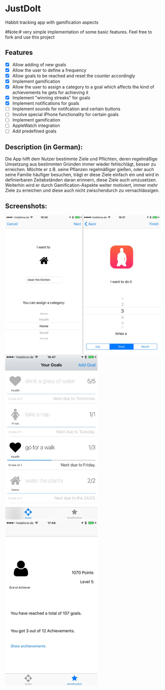 # JustDoIt

Habbit tracking app with gamification aspects

#Note:# very simple implementation of some basic features. Feel free to fork and use this project


## Features ##

- [x] Allow adding of new goals
- [x] Allow the user to define a frequency
- [x] Allow goals to be reached and reset the counter accordingly
- [x] Implement gamification
- [x] Allow the user to assign a category to a goal which affects the kind of achievements he gets for achieving it
- [x] Implement "winning streaks" for goals
- [x] Implement notifications for goals
- [ ] Implement sounds for notifcation and certain buttons
- [ ] Involve special iPhone functionality for certain goals 
- [ ] Implement gamification
- [ ] AppleWatch integration
- [ ] Add predefined goals

## Description (in German): ##

Die App hilft dem Nutzer bestimmte Ziele und Pflichten, deren regelmäßige Umsetzung aus bestimmten Gründen immer wieder fehlschlägt, besser zu erreichen.
Möchte er z.B. seine Pflanzen regelmäßiger gießen, oder auch seine Familie häufiger besuchen, trägt er diese Ziele einfach ein und wird in definierbaren Zeitabständen daran erinnern, diese Ziele auch umzusetzen. Weiterhin wird er durch Gamification-Aspekte weiter motiviert, immer mehr Ziele zu erreichen und diese auch nicht zwischendurch zu vernachlässigen.

## Screenshots: ##

<img src="https://raw.githubusercontent.com/M4urice/JustDoIt/master/add_goals.jpg"  width="600">

<img src="https://raw.githubusercontent.com/M4urice/JustDoIt/master/goals.jpg"  width="300">
<img src="https://raw.githubusercontent.com/M4urice/JustDoIt/master/gamification.jpg"  width="300">
